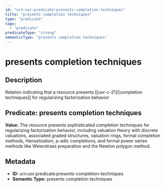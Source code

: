 ```yaml
---
id: "urn:uor:predicate:presents-completion-techniques"
title: "presents completion techniques"
type: "predicate"
tags:
  - "predicate"
predicateType: "strong"
semanticType: "presents completion techniques"
---
```


# presents completion techniques

## Description

Relation indicating that a resource presents [[uor-c-212|completion techniques]] for regularizing factorization behavior

## Predicate: presents completion techniques

**Value:** The resource presents sophisticated completion techniques for regularizing factorization behavior, including valuation theory with discrete valuations, associated graded structures, valuation rings, formal completion methods, Henselization, p-adic completions, and formal power series methods like Weierstrass preparation and the Newton polygon method.

## Metadata

- **ID:** urn:uor:predicate:presents-completion-techniques
- **Semantic Type:** presents completion techniques
